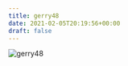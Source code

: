 ```yaml
---
title: gerry48
date: 2021-02-05T20:19:56+00:00
draft: false
---
```


![gerry48](/images/2016g.JPG)

